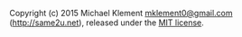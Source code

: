 Copyright (c) 2015 Michael Klement <mklement0@gmail.com> (http://same2u.net),
released under the [MIT license](https://spdx.org/licenses/MIT#licenseText).
